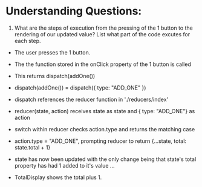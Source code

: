# Understanding Questions:
1. What are the steps of execution from the pressing of the 1 button to the rendering of our updated value? List what part of the code excutes for each step.
* The user presses the 1 button.
* The the function stored in the onClick property of the 1 button is called
* This returns dispatch(addOne())
* dispatch(addOne()) = dispatch({ type: "ADD_ONE" }) 
* dispatch references the reducer function in './reducers/index'
* reducer(state, action) receives state as state and { type: "ADD_ONE"} as action
* switch within reducer checks action.type and returns the matching case
* action.type = "ADD_ONE", prompting reducer to return {...state, total: state.total + 1}
* state has now been updated with the only change being that state's total property has had 1 added to it's value
...

* TotalDisplay shows the total plus 1.
